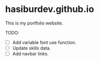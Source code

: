 # hasiburdev.github.io

This is my portfolio website.

TODO:

- [ ] Add variable font use function.
- [ ] Update skills data.
- [ ] Add navbar links.
